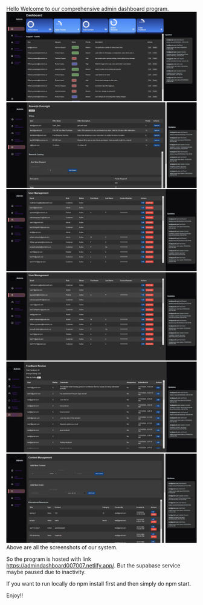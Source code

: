 Hello Welcome to our comprehensive admin dashboard program. 
![alt text](<Screenshot 2024-12-20 175818.jpg>) 
![alt text](<Screenshot 2024-12-20 175936.jpg>) 
![alt text](<Screenshot 2024-12-20 175854.jpg>) 
![alt text](<Screenshot 2024-12-20 175839.jpg>)
 ![alt text](<Screenshot 2024-12-20 175953.jpg>) 
 ![alt text](<Screenshot 2024-12-20 175915.jpg>)
 Above are all the screenshots of our system.

So the program is hosted with link https://admindashboard007007.netlify.app/. But the supabase service maybe paused due to inactivity.

If you want to run locally do npm install first and then simply do npm start.

Enjoy!!